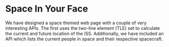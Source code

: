 # Space In Your Face

We have designed a space themed web page with a couple of very interesting APIs. The first uses the two-line element (TLE) set to calculate the current and future location of the ISS. Additionally, we have included an API which lists the current people in space and their respective spacecraft.
